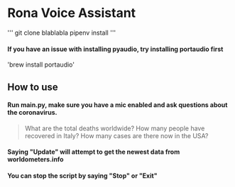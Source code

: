 # Rona Voice Assistant

'''
git clone blablabla
pipenv install
'''

#### If you have an issue with installing pyaudio, try installing portaudio first

'brew install portaudio'

## How to use

#### Run main.py, make sure you have a mic enabled and ask questions about the coronavirus.

>What are the total deaths worldwide?
>How many people have recovered in Italy?
>How many cases are there now in the USA?

#### Saying "Update" will attempt to get the newest data from worldometers.info
#### You can stop the script by saying "Stop" or "Exit"